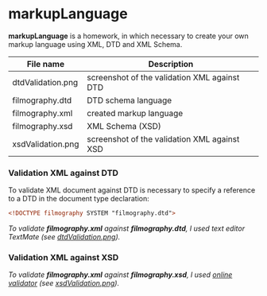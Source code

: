 # markupLanguage

**markupLanguage** is a homework, in which necessary to create your own markup language using XML, DTD and XML Schema.

| File name         | Description                                  |
| ------------------|----------------------------------------------|
| dtdValidation.png | screenshot of the validation XML against DTD |
| filmography.dtd   | DTD schema language                          |
| filmography.xml   | created markup language                      |
| filmography.xsd   | XML Schema (XSD)                             |
| xsdValidation.png | screenshot of the validation XML against XSD |

### Validation XML against DTD
To validate XML document against DTD is necessary to specify a reference to a DTD in the document type declaration:
```xml
<!DOCTYPE filmography SYSTEM "filmography.dtd">
```
*To validate __filmography.xml__ against __filmography.dtd__, I used text editor TextMate (see [dtdValidation.png](https://github.com/BukirevaLiudmila/Homework/blob/master/markupLanguage/dtdValidation.png)).*

### Validation XML against XSD
*To validate __filmography.xml__ against __filmography.xsd__, I used [online validator](http://www.utilities-online.info/xsdvalidation/) (see [xsdValidation.png](https://github.com/BukirevaLiudmila/Homework/blob/master/markupLanguage/xsdValidation.png)).*

